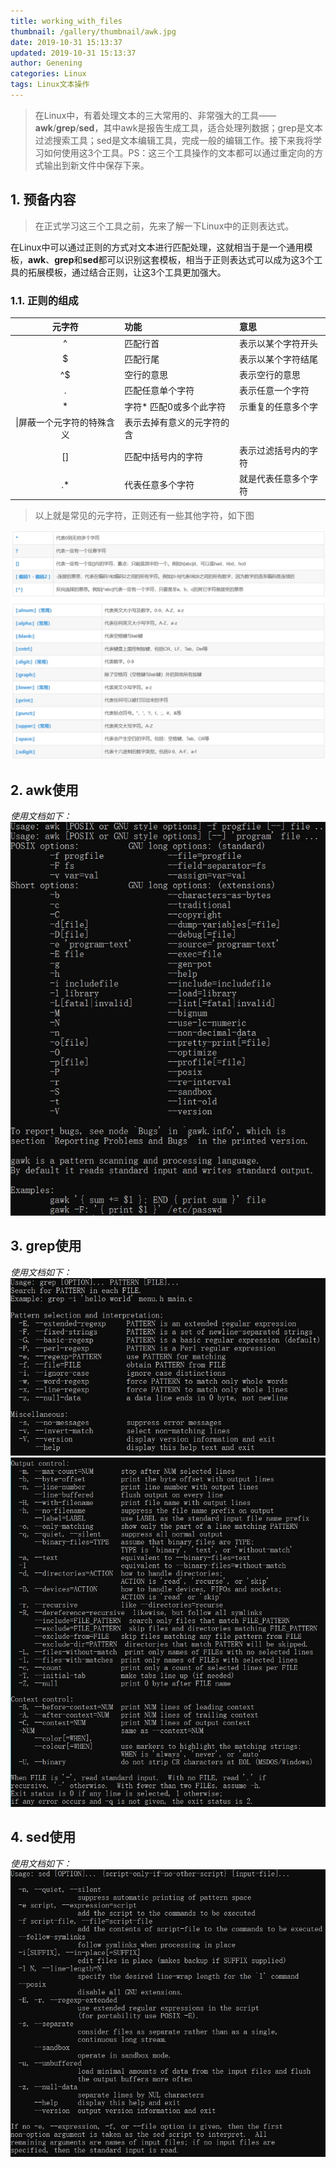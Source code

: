 ```yaml
---
title: working_with_files
thumbnail: /gallery/thumbnail/awk.jpg
date: 2019-10-31 15:13:37
updated: 2019-10-31 15:13:37
author: Genening
categories: Linux
tags: Linux文本操作
---
```

>在Linux中，有着处理文本的三大常用的、非常强大的工具——**awk**/**grep**/**sed**，其中awk是报告生成工具，适合处理列数据；grep是文本过滤搜索工具；sed是文本编辑工具，完成一般的编辑工作。接下来我将学习如何使用这3个工具。PS：这三个工具操作的文本都可以通过重定向的方式输出到新文件中保存下来。
<!--more-->
## 1. 预备内容
>在正式学习这三个工具之前，先来了解一下Linux中的正则表达式。

在Linux中可以通过正则的方式对文本进行匹配处理，这就相当于是一个通用模板，**awk**、**grep**和**sed**都可以识别这套模板，相当于正则表达式可以成为这3个工具的拓展模板，通过结合正则，让这3个工具更加强大。 

### 1.1. 正则的组成
|元字符|功能|意思|
|:----:|:----|:----|
|^|匹配行首|表示以某个字符开头|
|$ |匹配行尾|表示以某个字符结尾|
|^$|空行的意思|表示空行的意思|
|.|匹配任意单个字符|表示任意一个字符|
|*|字符* 匹配0或多个此字符|示重复的任意多个字|
|\|屏蔽一个元字符的特殊含义|表示去掉有意义的元字符的含
|[]|匹配中括号内的字符|表示过滤括号内的字符|
|.*|代表任意多个字符|就是代表任意多个字符|

>以上就是常见的元字符，正则还有一些其他字符，如下图

![Regular expression](working-with-files/re.jpg)

## 2. awk使用
*使用文档如下：*
![awk](working-with-files/awk.jpg)

## 3. grep使用
*使用文档如下：*
![grep1](working-with-files/grep1.jpg)
![grep2](working-with-files/grep2.jpg)

## 4. sed使用
*使用文档如下：*
![sed](working-with-files/sed.jpg)